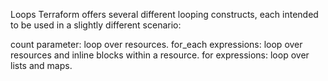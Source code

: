 Loops
Terraform offers several different looping constructs, each intended to be used in a slightly different scenario:

count parameter: loop over resources.
for_each expressions: loop over resources and inline blocks within a resource.
for expressions: loop over lists and maps.